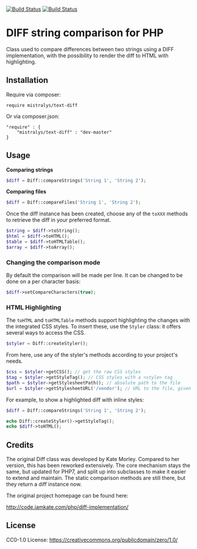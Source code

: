 [![Build Status](https://travis-ci.com/Mistralys/text-diff.svg?branch=master)](https://travis-ci.com/Mistralys/text-diff) [![Build Status](https://scrutinizer-ci.com/g/Mistralys/text-diff/badges/build.png?b=master)](https://scrutinizer-ci.com/g/Mistralys/text-diff/build-status/master)

# DIFF string comparison for PHP

Class used to compare differences between two strings using a DIFF implementation, with the possibility to render the diff to HTML with highlighting.

## Installation

Require via composer:

```
require mistralys/text-diff
```

Or via composer.json:

```
"require" : {
    "mistralys/text-diff" : "dev-master"
}
```

## Usage

**Comparing strings**

```php
$diff = Diff::compareStrings('String 1', 'String 2');
```

**Comparing files**

```php
$diff = Diff::compareFiles('String 1', 'String 2');
```

Once the diff instance has been created, choose any of the `toXXX` methods to retrieve the diff in your preferred format.

```php
$string = $diff->toString();
$html = $diff->toHTML();
$table = $diff->toHTMLTable();
$array = $diff->toArray();
```

### Changing the comparison mode

By default the comparison will be made per line. It can be changed to be done on a per character basis:

```php
$diff->setCompareCharacters(true);
```

### HTML Highlighting

The `toHTML` and `toHTMLTable` methods support highlighting the changes with the integrated CSS styles. To insert these, use the `Styler` class: it offers several ways to access the CSS.

```php
$styler = Diff::createStyler();
```

From here, use any of the styler's methods according to your project's needs.

```php
$css = $styler->getCSS(); // get the raw CSS styles
$tag = $styler->getStyleTag(); // CSS styles with a <style> tag
$path = $styler->getStylesheetPath(); // absolute path to the file
$url = $styler->getStylesheetURL('/vendor'); // URL to the file, given the vendor folder URL
```

For example, to show a highlighted diff with inline styles:

```php
$diff = Diff::compareStrings('String 1', 'String 2');

echo Diff::createStyler()->getStyleTag();
echo $diff->toHTML();
```

## Credits

The original Diff class was developed by Kate Morley. Compared to her version, this has been reworked extensively. The core mechanism stays the same, but updated for PHP7, and split up into subclasses to make it easier to extend and maintain. The static comparison methods are still there, but they return a diff instance now.

The original project homepage can be found here:

http://code.iamkate.com/php/diff-implementation/

## License

CC0-1.0 License: https://creativecommons.org/publicdomain/zero/1.0/